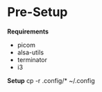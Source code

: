 Pre-Setup
=========

**Requirements**
* picom
* alsa-utils
* terminator
* i3

**Setup**
cp -r .config/* ~/.config
